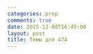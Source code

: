```yaml
---
categories: prep
comments: true
date: 2015-12-08T16:45:00
layout: post
title: Темы для 474
---
```


